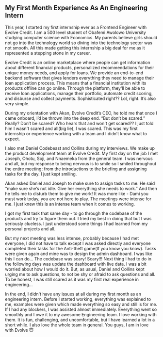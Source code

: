 ## My First Month Experience As An Engineering Intern


This year, I started my first internship ever as a Frontend Engineer with Evolve Credit. I am a 500 level student of Obafemi Awolowo University studying computer science with Economics. My parents believe girls should not go into the technology world so diving into the technology sector was not smooth. All this made getting this internship a big deal for me as it represented a stepping stone in my career.

Evolve Credit is an online marketplace where people can get information about different financial products, personalized recommendations for their unique money needs, and apply for loans. We provide an end-to-end backend software that gives lenders everything they need to manage their loan application process. This means that a financial institution with its products offline can go online. Through the platform, they'll be able to receive loan applications, manage their portfolio, automate credit scoring, and disburse and collect payments. Sophisticated right?? Lol, right. It’s also very simple.

During my orientation with Akan, Evolve Credit’s CEO, he told me that once I came onboard, I’d be thrown into the deep end. “But don’t be scared.” Really? Don’t be scared? Who hears that and won't get scared?? I just told him I wasn't scared and all(big lie), I was scared. This was my first internship or experience working with a team and I didn’t know what to expect.

I also met Daniel Codebeast and Collins during my interviews. We make up the product development team at Evolve Credit. My first day on the job I met Joseph, Ohotu, Soji, and Nnaemeka from the general team. I was nervous and all, but my response to being nervous is to smile so I smiled throughout the entire meeting; from the introductions to the briefing and assigning tasks for the day. I just kept smiling.

Akan asked Daniel and Joseph to make sure to assign tasks to me. He said “make sure she’s not idle. Give her everything she needs to work.” And then he tells me to disturb them to give me work! It was more like - Dami you must work today, you are not here to play. The meetings were intense for me. I just knew this is an intense team when it comes to working.

I got my first task that same day - to go through the codebase of the products and try to figure them out. I tried my best in doing that but I was seriously clueless. I just understood some things I had learned from my personal projects and all.

But my next meeting was less intense, probably because I had met everyone, I did not have to talk except I was asked directly and everyone completed their tasks for the Anti-theft game(If you know you know). Tasks were given again and mine was to design the admin dashboard. I was like this I can do… The codebase was scary! Scary!!! Next thing I had to do in the following days was update the dashboard with live data. I was a bit worried about how I would do it. But, as usual, Daniel and Collins kept urging me to ask questions, to not be shy or afraid to ask questions and all. To be honest, I was still scared as it was my first real experience in engineering...

In the end, I didn't have any issues at all during my first month as an engineering intern. Before I started working, everything was explained to me, examples were given which made everything so easy and still is for me. If I had any blockers, I was assisted almost immediately. Everything went so smoothly and I owe it to my awesome Engineering team. I love working with them. It is fun, challenging, and uncomfortable, but I have learned a lot in a short while. I also love the whole team in general. You guys, I am in love with Evolve 😇